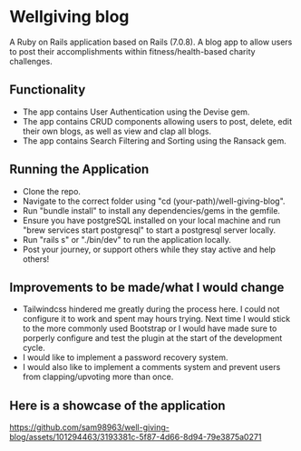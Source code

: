 # Wellgiving blog

A Ruby on Rails application based on Rails (7.0.8). A blog app to allow users to post their accomplishments within fitness/health-based charity challenges.

## Functionality

- The app contains User Authentication using the Devise gem.
- The app contains CRUD components allowing users to post, delete, edit their own blogs, as well as view and clap all blogs.
- The app contains Search Filtering and Sorting using the Ransack gem.

## Running the Application

- Clone the repo.
- Navigate to the correct folder using "cd (your-path)/well-giving-blog".
- Run "bundle install" to install any dependencies/gems in the gemfile.
- Ensure you have postgreSQL installed on your local machine and run "brew services start postgresql" to start a postgresql server locally.
- Run "rails s" or "./bin/dev" to run the application locally.
- Post your journey, or support others while they stay active and help others!

## Improvements to be made/what I would change

- Tailwindcss hindered me greatly during the process here. I could not configure it to work and spent may hours trying. Next time I would stick to the more commonly used Bootstrap or I would have made sure to porperly configure and test the plugin at the start of the development cycle.
- I would like to implement a password recovery system.
- I would also like to implement a comments system and prevent users from clapping/upvoting more than once.


## Here is a showcase of the application


https://github.com/sam98963/well-giving-blog/assets/101294463/3193381c-5f87-4d66-8d94-79e3875a0271




